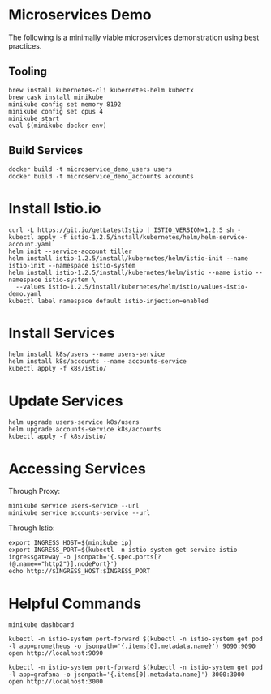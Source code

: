 # Microservices Demo

The following is a minimally viable microservices demonstration using best practices.

## Tooling

```
brew install kubernetes-cli kubernetes-helm kubectx
brew cask install minikube
minikube config set memory 8192
minikube config set cpus 4
minikube start
eval $(minikube docker-env)
```

## Build Services

```
docker build -t microservice_demo_users users
docker build -t microservice_demo_accounts accounts
```

# Install Istio.io

```
curl -L https://git.io/getLatestIstio | ISTIO_VERSION=1.2.5 sh -
kubectl apply -f istio-1.2.5/install/kubernetes/helm/helm-service-account.yaml
helm init --service-account tiller
helm install istio-1.2.5/install/kubernetes/helm/istio-init --name istio-init --namespace istio-system
helm install istio-1.2.5/install/kubernetes/helm/istio --name istio --namespace istio-system \
  --values istio-1.2.5/install/kubernetes/helm/istio/values-istio-demo.yaml
kubectl label namespace default istio-injection=enabled
```

# Install Services

```
helm install k8s/users --name users-service
helm install k8s/accounts --name accounts-service
kubectl apply -f k8s/istio/
```

# Update Services

```
helm upgrade users-service k8s/users
helm upgrade accounts-service k8s/accounts
kubectl apply -f k8s/istio/
```

# Accessing Services

Through Proxy:
```
minikube service users-service --url
minikube service accounts-service --url
```

Through Istio:
```
export INGRESS_HOST=$(minikube ip)
export INGRESS_PORT=$(kubectl -n istio-system get service istio-ingressgateway -o jsonpath='{.spec.ports[?(@.name=="http2")].nodePort}')
echo http://$INGRESS_HOST:$INGRESS_PORT
```

# Helpful Commands

```
minikube dashboard

kubectl -n istio-system port-forward $(kubectl -n istio-system get pod -l app=prometheus -o jsonpath='{.items[0].metadata.name}') 9090:9090
open http://localhost:9090

kubectl -n istio-system port-forward $(kubectl -n istio-system get pod -l app=grafana -o jsonpath='{.items[0].metadata.name}') 3000:3000
open http://localhost:3000
```
